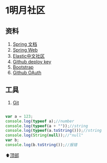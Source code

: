 # 1明月社区

## 资料
1. [Spring 文档](https://spring.io/guides)    
2. [Spring Web](https://spring.io/guides/gs/serving-web-content/)   
3. [Elastic中文社区](https://elasticsearch.cn/explore)    
4. [Github deploy key](https://developer.github.com/v3/guides/managing-deploy-keys/#deploy-keys)    
5. [Bootstrap](https://v3.bootcss.com/getting-started/)    
6. [Github OAuth](https://developer.github.com/apps/building-oauth-apps/creating-an-oauth-app/)    

## 工具
1. [Git](https://git-scm.com/download)   

```javascript

var a = 123;
console.log(typeof a);//number
console.log(typeof(a + ""));//string
console.log(typeof(a.toString()));//string
console.log(String(null));//"null"
var b;
console.log(b.toString());//报错

```

:arrow_up:[顶部](#1)
